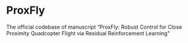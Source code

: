 # ProxFly
The official codebase of manuscript “ProxFly: Robust Control for Close Proximity Quadcopter Flight via Residual Reinforcement Learning"
